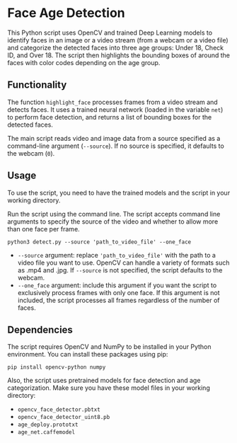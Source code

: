 # Face Age Detection

This Python script uses OpenCV and trained Deep Learning models to identify faces in an image or a video stream (from a webcam or a video file) and categorize the detected faces into three age groups: Under 18, Check ID, and Over 18. The script then highlights the bounding boxes of around the faces with color codes depending on the age group.

## Functionality
The function `highlight_face` processes frames from a video stream and detects faces. It uses a trained neural network (loaded in the variable `net`) to perform face detection, and returns a list of bounding boxes for the detected faces.

The main script reads video and image data from a source specified as a command-line argument (`--source`). If no source is specified, it defaults to the webcam (`0`).

## Usage
To use the script, you need to have the trained models and the script in your working directory.

Run the script using the command line. The script accepts command line arguments to specify the source of the video and whether to allow more than one face per frame.

```
python3 detect.py --source 'path_to_video_file' --one_face
```

- `--source` argument: replace `'path_to_video_file'` with the path to a video file you want to use. OpenCV can handle a variety of formats such as .mp4 and .jpg. If `--source` is not specified, the script defaults to the webcam.
- `--one_face` argument: include this argument if you want the script to exclusively process frames with only one face. If this argument is not included, the script processes all frames regardless of the number of faces.

## Dependencies
The script requires OpenCV and NumPy to be installed in your Python environment. You can install these packages using pip:

```
pip install opencv-python numpy
```

Also, the script uses pretrained models for face detection and age categorization. Make sure you have these model files in your working directory:

- `opencv_face_detector.pbtxt`
- `opencv_face_detector_uint8.pb`
- `age_deploy.prototxt`
- `age_net.caffemodel`

